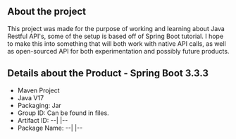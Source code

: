 ## About the project
This project was made for the purpose of working and learning about Java Restful API's, some of the setup is based off of Spring Boot tutorial.
I hope to make this into something that will both work with native API calls, as well as open-sourced API for both experimentation and possibly future products.

## Details about the Product - Spring Boot 3.3.3
- Maven Project
- Java V17
- Packaging: Jar
- Group ID: Can be found in files.
- Artifact ID: --| |--
- Package Name: --| |--
